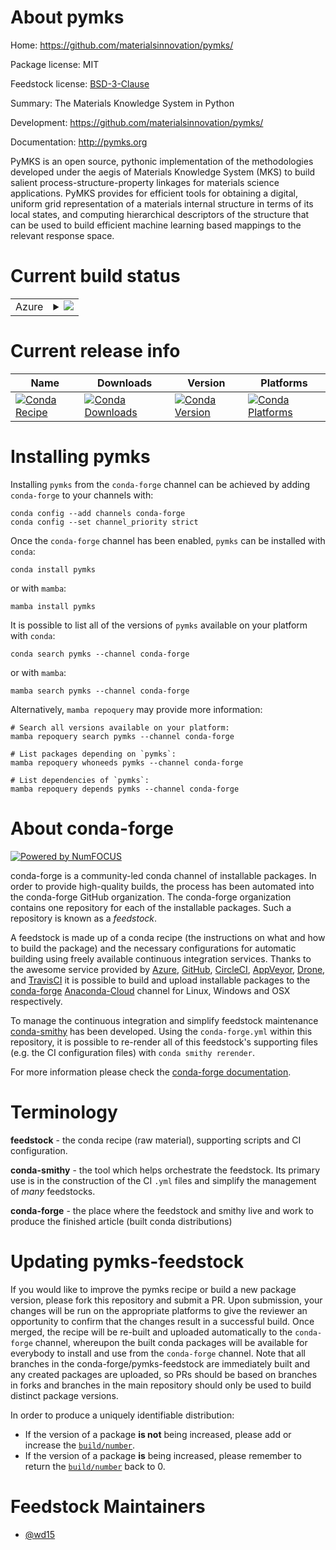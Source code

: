 About pymks
===========

Home: https://github.com/materialsinnovation/pymks/

Package license: MIT

Feedstock license: [BSD-3-Clause](https://github.com/conda-forge/pymks-feedstock/blob/main/LICENSE.txt)

Summary: The Materials Knowledge System in Python

Development: https://github.com/materialsinnovation/pymks/

Documentation: http://pymks.org

PyMKS is an open source, pythonic implementation of the
methodologies developed under the aegis of Materials Knowledge
System (MKS) to build salient process-structure-property linkages
for materials science applications.  PyMKS provides for efficient
tools for obtaining a digital, uniform grid representation of a
materials internal structure in terms of its local states, and
computing hierarchical descriptors of the structure that can be
used to build efficient machine learning based mappings to the
relevant response space.


Current build status
====================


<table>
    
  <tr>
    <td>Azure</td>
    <td>
      <details>
        <summary>
          <a href="https://dev.azure.com/conda-forge/feedstock-builds/_build/latest?definitionId=5132&branchName=main">
            <img src="https://dev.azure.com/conda-forge/feedstock-builds/_apis/build/status/pymks-feedstock?branchName=main">
          </a>
        </summary>
        <table>
          <thead><tr><th>Variant</th><th>Status</th></tr></thead>
          <tbody><tr>
              <td>linux_64_python3.10.____cpython</td>
              <td>
                <a href="https://dev.azure.com/conda-forge/feedstock-builds/_build/latest?definitionId=5132&branchName=main">
                  <img src="https://dev.azure.com/conda-forge/feedstock-builds/_apis/build/status/pymks-feedstock?branchName=main&jobName=linux&configuration=linux%20linux_64_python3.10.____cpython" alt="variant">
                </a>
              </td>
            </tr><tr>
              <td>linux_64_python3.11.____cpython</td>
              <td>
                <a href="https://dev.azure.com/conda-forge/feedstock-builds/_build/latest?definitionId=5132&branchName=main">
                  <img src="https://dev.azure.com/conda-forge/feedstock-builds/_apis/build/status/pymks-feedstock?branchName=main&jobName=linux&configuration=linux%20linux_64_python3.11.____cpython" alt="variant">
                </a>
              </td>
            </tr><tr>
              <td>linux_64_python3.8.____cpython</td>
              <td>
                <a href="https://dev.azure.com/conda-forge/feedstock-builds/_build/latest?definitionId=5132&branchName=main">
                  <img src="https://dev.azure.com/conda-forge/feedstock-builds/_apis/build/status/pymks-feedstock?branchName=main&jobName=linux&configuration=linux%20linux_64_python3.8.____cpython" alt="variant">
                </a>
              </td>
            </tr><tr>
              <td>linux_64_python3.9.____cpython</td>
              <td>
                <a href="https://dev.azure.com/conda-forge/feedstock-builds/_build/latest?definitionId=5132&branchName=main">
                  <img src="https://dev.azure.com/conda-forge/feedstock-builds/_apis/build/status/pymks-feedstock?branchName=main&jobName=linux&configuration=linux%20linux_64_python3.9.____cpython" alt="variant">
                </a>
              </td>
            </tr><tr>
              <td>osx_64_python3.10.____cpython</td>
              <td>
                <a href="https://dev.azure.com/conda-forge/feedstock-builds/_build/latest?definitionId=5132&branchName=main">
                  <img src="https://dev.azure.com/conda-forge/feedstock-builds/_apis/build/status/pymks-feedstock?branchName=main&jobName=osx&configuration=osx%20osx_64_python3.10.____cpython" alt="variant">
                </a>
              </td>
            </tr><tr>
              <td>osx_64_python3.11.____cpython</td>
              <td>
                <a href="https://dev.azure.com/conda-forge/feedstock-builds/_build/latest?definitionId=5132&branchName=main">
                  <img src="https://dev.azure.com/conda-forge/feedstock-builds/_apis/build/status/pymks-feedstock?branchName=main&jobName=osx&configuration=osx%20osx_64_python3.11.____cpython" alt="variant">
                </a>
              </td>
            </tr><tr>
              <td>osx_64_python3.8.____cpython</td>
              <td>
                <a href="https://dev.azure.com/conda-forge/feedstock-builds/_build/latest?definitionId=5132&branchName=main">
                  <img src="https://dev.azure.com/conda-forge/feedstock-builds/_apis/build/status/pymks-feedstock?branchName=main&jobName=osx&configuration=osx%20osx_64_python3.8.____cpython" alt="variant">
                </a>
              </td>
            </tr><tr>
              <td>osx_64_python3.9.____cpython</td>
              <td>
                <a href="https://dev.azure.com/conda-forge/feedstock-builds/_build/latest?definitionId=5132&branchName=main">
                  <img src="https://dev.azure.com/conda-forge/feedstock-builds/_apis/build/status/pymks-feedstock?branchName=main&jobName=osx&configuration=osx%20osx_64_python3.9.____cpython" alt="variant">
                </a>
              </td>
            </tr><tr>
              <td>win_64_python3.10.____cpython</td>
              <td>
                <a href="https://dev.azure.com/conda-forge/feedstock-builds/_build/latest?definitionId=5132&branchName=main">
                  <img src="https://dev.azure.com/conda-forge/feedstock-builds/_apis/build/status/pymks-feedstock?branchName=main&jobName=win&configuration=win%20win_64_python3.10.____cpython" alt="variant">
                </a>
              </td>
            </tr><tr>
              <td>win_64_python3.11.____cpython</td>
              <td>
                <a href="https://dev.azure.com/conda-forge/feedstock-builds/_build/latest?definitionId=5132&branchName=main">
                  <img src="https://dev.azure.com/conda-forge/feedstock-builds/_apis/build/status/pymks-feedstock?branchName=main&jobName=win&configuration=win%20win_64_python3.11.____cpython" alt="variant">
                </a>
              </td>
            </tr><tr>
              <td>win_64_python3.8.____cpython</td>
              <td>
                <a href="https://dev.azure.com/conda-forge/feedstock-builds/_build/latest?definitionId=5132&branchName=main">
                  <img src="https://dev.azure.com/conda-forge/feedstock-builds/_apis/build/status/pymks-feedstock?branchName=main&jobName=win&configuration=win%20win_64_python3.8.____cpython" alt="variant">
                </a>
              </td>
            </tr><tr>
              <td>win_64_python3.9.____cpython</td>
              <td>
                <a href="https://dev.azure.com/conda-forge/feedstock-builds/_build/latest?definitionId=5132&branchName=main">
                  <img src="https://dev.azure.com/conda-forge/feedstock-builds/_apis/build/status/pymks-feedstock?branchName=main&jobName=win&configuration=win%20win_64_python3.9.____cpython" alt="variant">
                </a>
              </td>
            </tr>
          </tbody>
        </table>
      </details>
    </td>
  </tr>
</table>

Current release info
====================

| Name | Downloads | Version | Platforms |
| --- | --- | --- | --- |
| [![Conda Recipe](https://img.shields.io/badge/recipe-pymks-green.svg)](https://anaconda.org/conda-forge/pymks) | [![Conda Downloads](https://img.shields.io/conda/dn/conda-forge/pymks.svg)](https://anaconda.org/conda-forge/pymks) | [![Conda Version](https://img.shields.io/conda/vn/conda-forge/pymks.svg)](https://anaconda.org/conda-forge/pymks) | [![Conda Platforms](https://img.shields.io/conda/pn/conda-forge/pymks.svg)](https://anaconda.org/conda-forge/pymks) |

Installing pymks
================

Installing `pymks` from the `conda-forge` channel can be achieved by adding `conda-forge` to your channels with:

```
conda config --add channels conda-forge
conda config --set channel_priority strict
```

Once the `conda-forge` channel has been enabled, `pymks` can be installed with `conda`:

```
conda install pymks
```

or with `mamba`:

```
mamba install pymks
```

It is possible to list all of the versions of `pymks` available on your platform with `conda`:

```
conda search pymks --channel conda-forge
```

or with `mamba`:

```
mamba search pymks --channel conda-forge
```

Alternatively, `mamba repoquery` may provide more information:

```
# Search all versions available on your platform:
mamba repoquery search pymks --channel conda-forge

# List packages depending on `pymks`:
mamba repoquery whoneeds pymks --channel conda-forge

# List dependencies of `pymks`:
mamba repoquery depends pymks --channel conda-forge
```


About conda-forge
=================

[![Powered by
NumFOCUS](https://img.shields.io/badge/powered%20by-NumFOCUS-orange.svg?style=flat&colorA=E1523D&colorB=007D8A)](https://numfocus.org)

conda-forge is a community-led conda channel of installable packages.
In order to provide high-quality builds, the process has been automated into the
conda-forge GitHub organization. The conda-forge organization contains one repository
for each of the installable packages. Such a repository is known as a *feedstock*.

A feedstock is made up of a conda recipe (the instructions on what and how to build
the package) and the necessary configurations for automatic building using freely
available continuous integration services. Thanks to the awesome service provided by
[Azure](https://azure.microsoft.com/en-us/services/devops/), [GitHub](https://github.com/),
[CircleCI](https://circleci.com/), [AppVeyor](https://www.appveyor.com/),
[Drone](https://cloud.drone.io/welcome), and [TravisCI](https://travis-ci.com/)
it is possible to build and upload installable packages to the
[conda-forge](https://anaconda.org/conda-forge) [Anaconda-Cloud](https://anaconda.org/)
channel for Linux, Windows and OSX respectively.

To manage the continuous integration and simplify feedstock maintenance
[conda-smithy](https://github.com/conda-forge/conda-smithy) has been developed.
Using the ``conda-forge.yml`` within this repository, it is possible to re-render all of
this feedstock's supporting files (e.g. the CI configuration files) with ``conda smithy rerender``.

For more information please check the [conda-forge documentation](https://conda-forge.org/docs/).

Terminology
===========

**feedstock** - the conda recipe (raw material), supporting scripts and CI configuration.

**conda-smithy** - the tool which helps orchestrate the feedstock.
                   Its primary use is in the construction of the CI ``.yml`` files
                   and simplify the management of *many* feedstocks.

**conda-forge** - the place where the feedstock and smithy live and work to
                  produce the finished article (built conda distributions)


Updating pymks-feedstock
========================

If you would like to improve the pymks recipe or build a new
package version, please fork this repository and submit a PR. Upon submission,
your changes will be run on the appropriate platforms to give the reviewer an
opportunity to confirm that the changes result in a successful build. Once
merged, the recipe will be re-built and uploaded automatically to the
`conda-forge` channel, whereupon the built conda packages will be available for
everybody to install and use from the `conda-forge` channel.
Note that all branches in the conda-forge/pymks-feedstock are
immediately built and any created packages are uploaded, so PRs should be based
on branches in forks and branches in the main repository should only be used to
build distinct package versions.

In order to produce a uniquely identifiable distribution:
 * If the version of a package **is not** being increased, please add or increase
   the [``build/number``](https://docs.conda.io/projects/conda-build/en/latest/resources/define-metadata.html#build-number-and-string).
 * If the version of a package **is** being increased, please remember to return
   the [``build/number``](https://docs.conda.io/projects/conda-build/en/latest/resources/define-metadata.html#build-number-and-string)
   back to 0.

Feedstock Maintainers
=====================

* [@wd15](https://github.com/wd15/)

